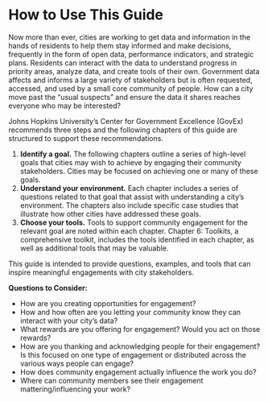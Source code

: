 # How to Use This Guide

Now more than ever, cities are working to get data and information in the hands of residents to help them stay informed and make decisions, frequently in the form of open data, performance indicators, and strategic plans. Residents can interact with the data to understand progress in priority areas, analyze data, and create tools of their own. Government data affects and informs a large variety of stakeholders but is often requested, accessed, and used by a small core community of people. How can a city move past the “usual suspects” and ensure the data it shares reaches everyone who may be interested?

Johns Hopkins University’s Center for Government Excellence (GovEx) recommends three steps and the following chapters of this guide are structured to support these recommendations.

1. **Identify a goal.** The following chapters outline a series of high-level goals that cities may wish to achieve by engaging their community stakeholders. Cities may be focused on achieving one or many of these goals.
2. **Understand your environment.** Each chapter includes a series of questions related to that goal that assist with understanding a city’s environment. The chapters also include specific case studies that illustrate how other cities have addressed these goals.
3. **Choose your tools.** Tools to support community engagement for the relevant goal are noted within each chapter. Chapter 6: Toolkits, a comprehensive toolkit, includes the tools identified in each chapter, as well as additional tools that may be valuable.

This guide is intended to provide questions, examples, and tools that can inspire meaningful engagements with city stakeholders.

**Questions to Consider:**

* How are you creating opportunities for engagement?
* How and how often are you letting your community know they can interact with your city’s data?
* What rewards are you offering for engagement? Would you act on those rewards?
* How are you thanking and acknowledging people for their engagement? Is this focused on one type of engagement or distributed across the various ways people can engage?
* How does community engagement actually influence the work you do?
* Where can community members see their engagement mattering/influencing your work?
